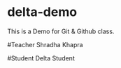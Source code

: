 # delta-demo
This is a Demo for Git &amp; Github class.

#Teacher
Shradha Khapra

#Student
Delta Student
